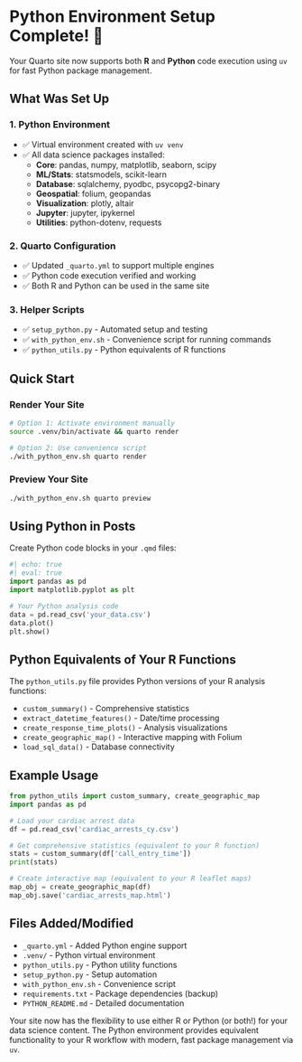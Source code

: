 # Python Environment Setup Complete! 🎉

Your Quarto site now supports both **R** and **Python** code execution using `uv` for fast Python package management.

## What Was Set Up

### 1. Python Environment
- ✅ Virtual environment created with `uv venv`
- ✅ All data science packages installed:
  - **Core**: pandas, numpy, matplotlib, seaborn, scipy
  - **ML/Stats**: statsmodels, scikit-learn
  - **Database**: sqlalchemy, pyodbc, psycopg2-binary
  - **Geospatial**: folium, geopandas  
  - **Visualization**: plotly, altair
  - **Jupyter**: jupyter, ipykernel
  - **Utilities**: python-dotenv, requests

### 2. Quarto Configuration
- ✅ Updated `_quarto.yml` to support multiple engines
- ✅ Python code execution verified and working
- ✅ Both R and Python can be used in the same site

### 3. Helper Scripts
- ✅ `setup_python.py` - Automated setup and testing
- ✅ `with_python_env.sh` - Convenience script for running commands
- ✅ `python_utils.py` - Python equivalents of R functions

## Quick Start

### Render Your Site
```bash
# Option 1: Activate environment manually
source .venv/bin/activate && quarto render

# Option 2: Use convenience script
./with_python_env.sh quarto render
```

### Preview Your Site
```bash
./with_python_env.sh quarto preview
```

## Using Python in Posts

Create Python code blocks in your `.qmd` files:

```python
#| echo: true
#| eval: true
import pandas as pd
import matplotlib.pyplot as plt

# Your Python analysis code
data = pd.read_csv('your_data.csv')
data.plot()
plt.show()
```

## Python Equivalents of Your R Functions

The `python_utils.py` file provides Python versions of your R analysis functions:

- `custom_summary()` - Comprehensive statistics
- `extract_datetime_features()` - Date/time processing  
- `create_response_time_plots()` - Analysis visualizations
- `create_geographic_map()` - Interactive mapping with Folium
- `load_sql_data()` - Database connectivity

## Example Usage

```python
from python_utils import custom_summary, create_geographic_map
import pandas as pd

# Load your cardiac arrest data
df = pd.read_csv('cardiac_arrests_cy.csv')

# Get comprehensive statistics (equivalent to your R function)
stats = custom_summary(df['call_entry_time'])
print(stats)

# Create interactive map (equivalent to your R leaflet maps)
map_obj = create_geographic_map(df)
map_obj.save('cardiac_arrests_map.html')
```

## Files Added/Modified

- `_quarto.yml` - Added Python engine support
- `.venv/` - Python virtual environment
- `python_utils.py` - Python utility functions
- `setup_python.py` - Setup automation
- `with_python_env.sh` - Convenience script
- `requirements.txt` - Package dependencies (backup)
- `PYTHON_README.md` - Detailed documentation

Your site now has the flexibility to use either R or Python (or both!) for your data science content. The Python environment provides equivalent functionality to your R workflow with modern, fast package management via `uv`.
